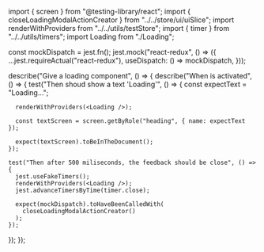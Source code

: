 import { screen } from "@testing-library/react";
import { closeLoadingModalActionCreator } from "../../store/ui/uiSlice";
import renderWithProviders from "../../utils/testStore";
import { timer } from "../../utils/timers";
import Loading from "./Loading";

const mockDispatch = jest.fn();
jest.mock("react-redux", () => ({
...jest.requireActual("react-redux"),
useDispatch: () => mockDispatch,
}));

describe("Give a loading component", () => {
describe("When is activated", () => {
test("Then shoud show a text 'Loading'", () => {
const expectText = "Loading...";

      renderWithProviders(<Loading />);

      const textScreen = screen.getByRole("heading", { name: expectText });

      expect(textScreen).toBeInTheDocument();
    });

    test("Then after 500 miliseconds, the feedback should be close", () => {
      jest.useFakeTimers();
      renderWithProviders(<Loading />);
      jest.advanceTimersByTime(timer.close);

      expect(mockDispatch).toHaveBeenCalledWith(
        closeLoadingModalActionCreator()
      );
    });

});
});
